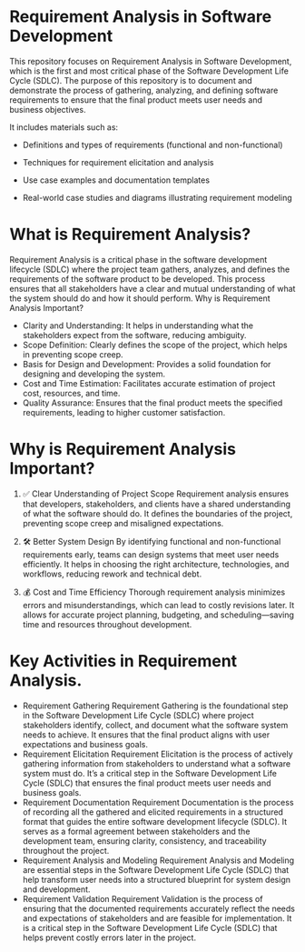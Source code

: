 # Requirement Analysis in Software Development
This repository focuses on Requirement Analysis in Software Development, which is the first and most critical phase of the Software Development Life Cycle (SDLC).
The purpose of this repository is to document and demonstrate the process of gathering, analyzing, and defining software requirements to ensure that the final product meets user needs and business objectives.

It includes materials such as:

- Definitions and types of requirements (functional and non-functional)

- Techniques for requirement elicitation and analysis

- Use case examples and documentation templates

- Real-world case studies and diagrams illustrating requirement modeling
# What is Requirement Analysis?
Requirement Analysis is a critical phase in the software development lifecycle (SDLC) where the project team gathers, analyzes, and defines the requirements of the software product to be developed. This process ensures that all stakeholders have a clear and mutual understanding of what the system should do and how it should perform.
  Why is Requirement Analysis Important?
- Clarity and Understanding: It helps in understanding what the stakeholders expect from the software, reducing ambiguity.
- Scope Definition: Clearly defines the scope of the project, which helps in preventing scope creep.
- Basis for Design and Development: Provides a solid foundation for designing and developing the system.
- Cost and Time Estimation: Facilitates accurate estimation of project cost, resources, and time.
- Quality Assurance: Ensures that the final product meets the specified requirements, leading to higher customer satisfaction.
# Why is Requirement Analysis Important?
1. ✅ Clear Understanding of Project Scope
Requirement analysis ensures that developers, stakeholders, and clients have a shared understanding of what the software should do. It defines the boundaries of the project, preventing scope creep and misaligned expectations.

2. 🛠️ Better System Design
By identifying functional and non-functional requirements early, teams can design systems that meet user needs efficiently. It helps in choosing the right architecture, technologies, and workflows, reducing rework and technical debt.

3. 💰 Cost and Time Efficiency
Thorough requirement analysis minimizes errors and misunderstandings, which can lead to costly revisions later. It allows for accurate project planning, budgeting, and scheduling—saving time and resources throughout development.
# Key Activities in Requirement Analysis.
- Requirement Gathering
  Requirement Gathering is the foundational step in the Software Development Life Cycle (SDLC) where project stakeholders identify, collect, and document what the software system needs to achieve. It ensures that the final product aligns with user expectations and business   goals.
- Requirement Elicitation
  Requirement Elicitation is the process of actively gathering information from stakeholders to understand what a software system must do. It’s a critical step in the Software Development Life Cycle (SDLC) that ensures the final product meets user needs and business goals.
- Requirement Documentation
  Requirement Documentation is the process of recording all the gathered and elicited requirements in a structured format that guides the entire software development lifecycle (SDLC). It serves as a formal agreement between stakeholders and the development team, ensuring clarity, consistency, and traceability throughout the project.
- Requirement Analysis and Modeling
  Requirement Analysis and Modeling are essential steps in the Software Development Life Cycle (SDLC) that help transform user needs into a structured blueprint for system design and development.
- Requirement Validation
  Requirement Validation is the process of ensuring that the documented requirements accurately reflect the needs and expectations of stakeholders and are feasible for implementation. It is a critical step in the Software Development Life Cycle (SDLC) that helps prevent costly errors later in the project.
